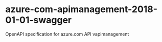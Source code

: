 # azure-com-apimanagement-2018-01-01-swagger
OpenAPI specification for azure.com API vapimanagement
